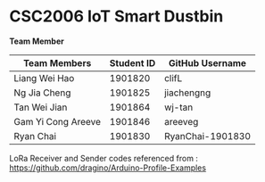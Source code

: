 # CSC2006 IoT Smart Dustbin 

**Team Member**


|    Team Members    | Student ID |  GitHub Username  |
| ------------------ | ---------- | ----------------- |
| Liang Wei Hao      |  1901820   |      clifL        |
| Ng Jia Cheng       |  1901825   |    jiachengng     |
| Tan Wei Jian       |  1901864   |     wj-tan        |
| Gam Yi Cong Areeve |  1901846   |     areeveg       |
| Ryan Chai          |  1901830   |  RyanChai-1901830 |


LoRa Receiver and Sender codes referenced from : https://github.com/dragino/Arduino-Profile-Examples
